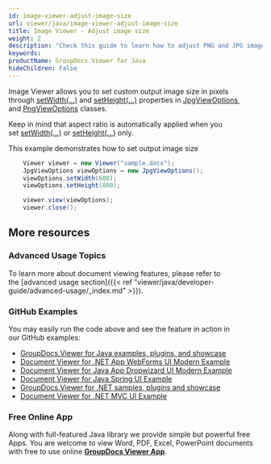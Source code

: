 ```yaml
---
id: image-viewer-adjust-image-size
url: viewer/java/image-viewer-adjust-image-size
title: Image Viewer - Adjust image size
weight: 2
description: "Check this guide to learn how to adjust PNG and JPG images size when viewing documents with Image Viewer by GroupDocs for Java."
keywords: 
productName: GroupDocs.Viewer for Java
hideChildren: False
---
```

Image Viewer allows you to set custom output image size in pixels through [setWidth(...)](https://apireference.groupdocs.com/viewer/java/com.groupdocs.viewer.options/JpgViewOptions#setWidth(int)) and [setHeight(...)](https://apireference.groupdocs.com/viewer/java/com.groupdocs.viewer.options/JpgViewOptions#setHeight(int)) properties in [JpgViewOptions ](https://apireference.groupdocs.com/viewer/java/com.groupdocs.viewer.options/JpgViewOptions) and [PngViewOptions](https://apireference.groupdocs.com/viewer/java/com.groupdocs.viewer.options/PngViewOptions) classes.

Keep in mind that aspect ratio is automatically applied when you set [setWidth(...)](https://apireference.groupdocs.com/viewer/java/com.groupdocs.viewer.options/JpgViewOptions#setWidth(int)) or [setHeight(...)](https://apireference.groupdocs.com/viewer/java/com.groupdocs.viewer.options/JpgViewOptions#setHeight(int)) only.

This example demonstrates how to set output image size

```java
    Viewer viewer = new Viewer("sample.docx");
    JpgViewOptions viewOptions = new JpgViewOptions();
    viewOptions.setWidth(600);
    viewOptions.setHeight(800);

    viewer.view(viewOptions);
    viewer.close();
```

## More resources
### Advanced Usage Topics
To learn more about document viewing features, please refer to the [advanced usage section]({{< ref "viewer/java/developer-guide/advanced-usage/_index.md" >}}).

### GitHub Examples
You may easily run the code above and see the feature in action in our GitHub examples:
*   [GroupDocs.Viewer for Java examples, plugins, and showcase](https://github.com/groupdocs-viewer/GroupDocs.Viewer-for-Java)
*   [Document Viewer for .NET App WebForms UI Modern Example](https://github.com/groupdocs-viewer/GroupDocs.Viewer-for-Java-WebForms)    
*   [Document Viewer for Java App Dropwizard UI Modern Example](https://github.com/groupdocs-viewer/GroupDocs.Viewer-for-Java-Dropwizard)    
*   [Document Viewer for Java Spring UI Example](https://github.com/groupdocs-viewer/GroupDocs.Viewer-for-Java-Spring)
*   [GroupDocs.Viewer for .NET samples, plugins and showcase](https://github.com/groupdocs-viewer/GroupDocs.Viewer-for-.NET)
*   [Document Viewer for .NET MVC UI Example](https://github.com/groupdocs-viewer/GroupDocs.Viewer-for-Java-MVC)     

### Free Online App
Along with full-featured Java library we provide simple but powerful free Apps.
You are welcome to view Word, PDF, Excel, PowerPoint documents with free to use online **[GroupDocs Viewer App](https://products.groupdocs.app/viewer)**.